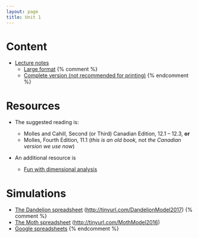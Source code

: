 ```yaml
---
layout: page
title: Unit 1
---
```


# Content

* [Lecture notes](/materials/linear.handouts.pdf)
  * [Large format](/materials/linear.large.pdf)
{% comment %} 
  * [Complete version (not recommended for printing)](materials/linear.complete.pdf)
{% endcomment %} 

# Resources

* The suggested reading is:
  * Molles and Cahill, Second (or Third) Canadian Edition, 12.1 – 12.3, __or__
  * Molles, Fourth Edition,
  11.1 (_this is an old book,_ not _the Canadian version we use now_)

* An additional resource is
  * [Fun with dimensional analysis](http://www.alysion.org/dimensional/fun.htm)

# Simulations

* [The Dandelion spreadsheet](http://tinyurl.com/DandelionModel2017) (http://tinyurl.com/DandelionModel2017)
{% comment %} 
* [The Moth spreadsheet](http://tinyurl.com/MothModel2016) (http://tinyurl.com/MothModel2016)
* [Google spreadsheets](spreadsheets.html)
{% endcomment %} 

